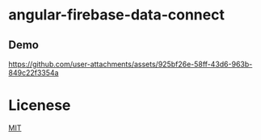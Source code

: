 # angular-firebase-data-connect

## Demo

https://github.com/user-attachments/assets/925bf26e-58ff-43d6-963b-849c22f3354a

# Licenese

[MIT](https://github.com/AnkitSharma-007/angular-firebase-data-connect/blob/main/LICENSE)

